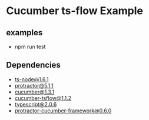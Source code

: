 # Cucumber ts-flow Example

## examples
* npm run test 

## Dependencies
* ts-node@1.6.1 
* protractor@5.1.1 
* cucumber@1.3.1  
* cucumber-tsflow@1.1.2 
* typescript@2.0.6
* protractor-cucumber-framework@0.6.0